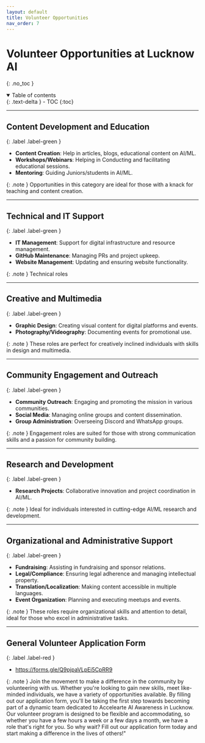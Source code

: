 ```yaml
---
layout: default
title: Volunteer Opportunities
nav_order: 7
---
```


# Volunteer Opportunities at Lucknow AI
{: .no_toc }

<details open markdown="block">
  <summary>
    Table of contents
  </summary>
  {: .text-delta }
- TOC
{:toc}
</details>

---

## Content Development and Education
{: .label .label-green }

- **Content Creation**: Help in articles, blogs, educational content on AI/ML.
- **Workshops/Webinars**: Helping in Conducting and facilitating educational sessions.
- **Mentoring**: Guiding Juniors/students in AI/ML.

{: .note }
Opportunities in this category are ideal for those with a knack for teaching and content creation.

---

## Technical and IT Support
{: .label .label-green }

- **IT Management**: Support for digital infrastructure and resource management.
- **GitHub Maintenance**: Managing PRs and project upkeep.
- **Website Management**: Updating and ensuring website functionality.

{: .note }
Technical roles

---

## Creative and Multimedia
{: .label .label-green }

- **Graphic Design**: Creating visual content for digital platforms and events.
- **Photography/Videography**: Documenting events for promotional use.

{: .note }
These roles are perfect for creatively inclined individuals with skills in design and multimedia.

---

## Community Engagement and Outreach
{: .label .label-green }

- **Community Outreach**: Engaging and promoting the mission in various communities.
- **Social Media**: Managing online groups and content dissemination.
- **Group Administration**: Overseeing Discord and WhatsApp groups.

{: .note }
Engagement roles are suited for those with strong communication skills and a passion for community building.

---

## Research and Development
{: .label .label-green }

- **Research Projects**: Collaborative innovation and project coordination in AI/ML.

{: .note }
Ideal for individuals interested in cutting-edge AI/ML research and development.

---

## Organizational and Administrative Support
{: .label .label-green }

- **Fundraising**: Assisting in fundraising and sponsor relations.
- **Legal/Compliance**: Ensuring legal adherence and managing intellectual property.
- **Translation/Localization**: Making content accessible in multiple languages.
- **Event Organization**: Planning and executing meetups and events.

{: .note }
These roles require organizational skills and attention to detail, ideal for those who excel in administrative tasks.

---

## General Volunteer Application Form
{: .label .label-red }

- https://forms.gle/Q9pjpaVLpEi5CpRR9

{: .note }
Join the movement to make a difference in the community by volunteering with us. Whether you're looking to gain new skills, meet like-minded individuals, we have a variety of opportunities available. By filling out our application form, you'll be taking the first step towards becoming part of a dynamic team dedicated to Accelearte AI Awareness in Lucknow. Our volunteer program is designed to be flexible and accommodating, so whether you have a few hours a week or a few days a month, we have a role that's right for you. So why wait? Fill out our application form today and start making a difference in the lives of others!"